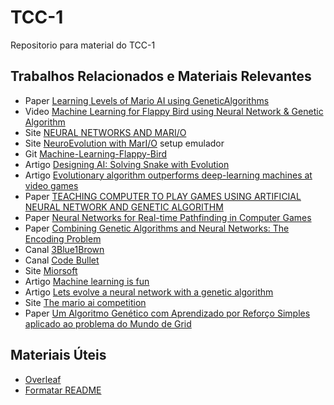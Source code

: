 # TCC-1
Repositorio para material do TCC-1

## Trabalhos Relacionados e Materiais Relevantes 
* Paper [Learning Levels of Mario AI using GeneticAlgorithms](https://www.researchgate.net/publication/299778811_Learning_Levels_of_Mario_AI_Using_Genetic_Algorithms)
* Video [Machine Learning for Flappy Bird using Neural Network & Genetic Algorithm](https://www.youtube.com/watch?v=aeWmdojEJf0)
* Site [NEURAL NETWORKS AND MARI/O](https://hackaday.com/2015/06/14/neural-networks-and-mario/)
* Site [NeuroEvolution with MarI/O](http://glenn-roberts.com/posts/tech/2015/07/08/neuroevolution-with-mario.html) setup emulador
* Git [Machine-Learning-Flappy-Bird](https://github.com/ssusnic/Machine-Learning-Flappy-Bird)
* Artigo [Designing AI: Solving Snake with Evolution](https://becominghuman.ai/designing-ai-solving-snake-with-evolution-f3dd6a9da867)
* Artigo [Evolutionary algorithm outperforms deep-learning machines at video games](https://www.technologyreview.com/s/611568/evolutionary-algorithm-outperforms-deep-learning-machines-at-video-games/)
* Paper [TEACHING COMPUTER TO PLAY GAMES
USING
 ARTIFICIAL NEURAL NETWORK AND GENETIC ALGORITHM
](https://www.researchgate.net/profile/Muhammad_Nawaz68/publication/315152465_TEACHING_COMPUTER_TO_PLAY_GAMES_USING_ARTIFICIAL_NEURAL_NETWORK_AND_GENETIC_ALGORITHM/links/58cbf1d6458515b6361d8b38/TEACHING-COMPUTER-TO-PLAY-GAMES-USING-ARTIFICIAL-NEURAL-NETWORK-AND-GENETIC-ALGORITHM.pdf)
* Paper [Neural Networks for Real-time Pathfinding in Computer Games](http://citeseerx.ist.psu.edu/viewdoc/download?doi=10.1.1.125.5608&rep=rep1&type=pdf)
* Paper [Combining Genetic Algorithms
and Neural Networks:
 The Encoding Problem
](http://homepages.inf.ed.ac.uk/pkoehn/publications/gann94.pdf)
* Canal [3Blue1Brown](https://www.youtube.com/channel/UCYO_jab_esuFRV4b17AJtAw)
* Canal [Code Bullet](https://www.youtube.com/channel/UC0e3QhIYukixgh5VVpKHH9Q)
* Site [Miorsoft](https://miorsoft.github.io/Site/index.html)
* Artigo [Machine learning is fun](https://medium.com/@ageitgey/machine-learning-is-fun-80ea3ec3c471)
* Artigo [Lets evolve a neural network with a genetic algorithm](https://blog.coast.ai/lets-evolve-a-neural-network-with-a-genetic-algorithm-code-included-8809bece164)
* Site [The mario ai competition](https://aiandgames.com/the-mario-ai-competition/)
* Paper [Um Algoritmo Genético com Aprendizado por Reforço
Simples aplicado ao problema do Mundo de Grid ](http://rica.ele.puc-rio.br/media/Revista_rica_n8_a7.pdf)


## Materiais Úteis
* [Overleaf](https://v2.overleaf.com/)
* [Formatar README](https://help.github.com/articles/basic-writing-and-formatting-syntax/)

